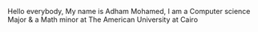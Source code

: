Hello everybody,
  My name is Adham Mohamed, I am a Computer science Major & a Math minor at The American University at Cairo 
